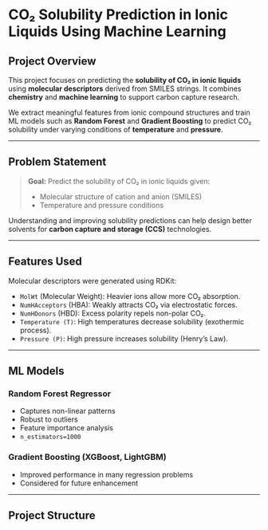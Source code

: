 # CO₂ Solubility Prediction in Ionic Liquids Using Machine Learning

## Project Overview

This project focuses on predicting the **solubility of CO₂ in ionic liquids** using **molecular descriptors** derived from SMILES strings. It combines **chemistry** and **machine learning** to support carbon capture research.

We extract meaningful features from ionic compound structures and train ML models such as **Random Forest** and **Gradient Boosting** to predict CO₂ solubility under varying conditions of **temperature** and **pressure**.

---

## Problem Statement

> **Goal:** Predict the solubility of CO₂ in ionic liquids given:
> - Molecular structure of cation and anion (SMILES)
> - Temperature and pressure conditions

Understanding and improving solubility predictions can help design better solvents for **carbon capture and storage (CCS)** technologies.

---

## Features Used

Molecular descriptors were generated using RDKit:

- `MolWt` (Molecular Weight): Heavier ions allow more CO₂ absorption.
- `NumHAcceptors` (HBA): Weakly attracts CO₂ via electrostatic forces.
- `NumHDonors` (HBD): Excess polarity repels non-polar CO₂.
- `Temperature (T)`: High temperatures decrease solubility (exothermic process).
- `Pressure (P)`: High pressure increases solubility (Henry’s Law).

---

## ML Models

### Random Forest Regressor
- Captures non-linear patterns
- Robust to outliers
- Feature importance analysis
- `n_estimators=1000`

### Gradient Boosting (XGBoost, LightGBM)
- Improved performance in many regression problems
- Considered for future enhancement

---

## Project Structure


